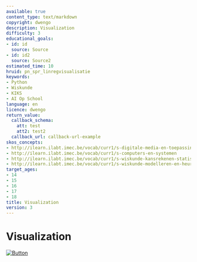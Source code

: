 ```yaml
---
available: true
content_type: text/markdown
copyright: dwengo
description: Visualization
difficulty: 3
educational_goals:
- id: id
  source: Source
- id: id2
  source: Source2
estimated_time: 10
hruid: pn_spr_linregvisualisatie
keywords:
- Python
- Wiskunde
- KIKS
- AI Op School
language: en
licence: dwengo
return_value:
  callback_schema:
    att: test
    att2: test2
  callback_url: callback-url-example
skos_concepts:
- http://ilearn.ilabt.imec.be/vocab/curr1/s-digitale-media-en-toepassingen
- http://ilearn.ilabt.imec.be/vocab/curr1/s-computers-en-systemen
- http://ilearn.ilabt.imec.be/vocab/curr1/s-wiskunde-kansrekenen-statistiek
- http://ilearn.ilabt.imec.be/vocab/curr1/s-wiskunde-modelleren-en-heuristiek
target_ages:
- 14
- 15
- 16
- 17
- 18
title: Visualization
version: 3
---
```

# Visualization

[![](embed/Button.png "Button")](https://kiks.ilabt.imec.be/jupyterhub/?id=0310_en "Notebooks Visualization")